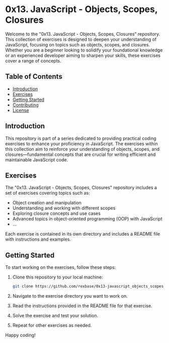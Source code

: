 # 0x13. JavaScript - Objects, Scopes, Closures

Welcome to the "0x13. JavaScript - Objects, Scopes, Closures" repository. This collection of exercises is designed to deepen your understanding of JavaScript, focusing on topics such as objects, scopes, and closures. Whether you are a beginner looking to solidify your foundational knowledge or an experienced developer aiming to sharpen your skills, these exercises cover a range of concepts.

## Table of Contents

- [Introduction](#introduction)
- [Exercises](#exercises)
- [Getting Started](#getting-started)
- [Contributing](#contributing)
- [License](#license)

## Introduction

This repository is part of a series dedicated to providing practical coding exercises to enhance your proficiency in JavaScript. The exercises within this collection aim to reinforce your understanding of objects, scopes, and closures—fundamental concepts that are crucial for writing efficient and maintainable JavaScript code.

## Exercises

The "0x13. JavaScript - Objects, Scopes, Closures" repository includes a set of exercises covering topics such as:

- Object creation and manipulation
- Understanding and working with different scopes
- Exploring closure concepts and use cases
- Advanced topics in object-oriented programming (OOP) with JavaScript
- ...

Each exercise is contained in its own directory and includes a README file with instructions and examples.

## Getting Started

To start working on the exercises, follow these steps:

1. Clone this repository to your local machine:

   ```bash
   git clone https://github.com/rexbase/0x13-javascript_objects_scopes_closures.git
   ```

2. Navigate to the exercise directory you want to work on.

3. Read the instructions provided in the README file for that exercise.

4. Solve the exercise and test your solution.

5. Repeat for other exercises as needed.

Happy coding!
